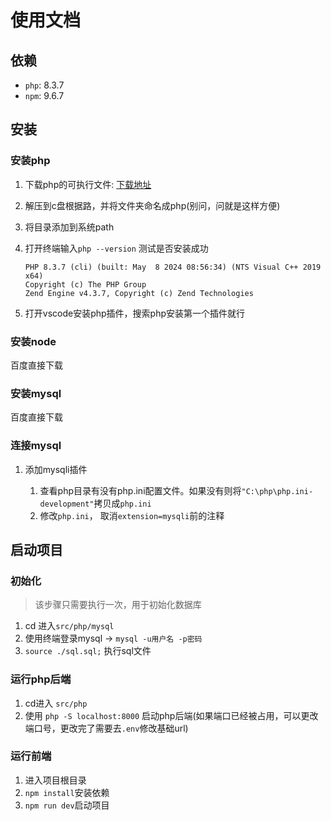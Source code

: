# 使用文档

## 依赖

- `php`: 8.3.7
- `npm`: 9.6.7

## 安装

### 安装php

1. 下载php的可执行文件: [下载地址](https://windows.php.net/downloads/releases/php-8.3.7-nts-Win32-vs16-x64.zip)

2. 解压到c盘根据路，并将文件夹命名成php(别问，问就是这样方便)

3. 将目录添加到系统path

4. 打开终端输入`php --version` 测试是否安装成功

   ```shell
   PHP 8.3.7 (cli) (built: May  8 2024 08:56:34) (NTS Visual C++ 2019 x64)
   Copyright (c) The PHP Group
   Zend Engine v4.3.7, Copyright (c) Zend Technologies
   ```

5. 打开vscode安装php插件，搜索php安装第一个插件就行

### 安装node

百度直接下载

### 安装mysql

百度直接下载

### 连接mysql

1. 添加mysqli插件

   1. 查看php目录有没有php.ini配置文件。如果没有则将`"C:\php\php.ini-development"`拷贝成`php.ini`
   2. 修改`php.ini`， 取消`extension=mysqli`前的注释

## 启动项目

### 初始化

> 该步骤只需要执行一次，用于初始化数据库

1. cd 进入`src/php/mysql`
2. 使用终端登录mysql -> `mysql -u用户名 -p密码`
3. `source ./sql.sql;` 执行sql文件

### 运行php后端

1. cd进入 `src/php`
2. 使用 `php -S localhost:8000` 启动php后端(如果端口已经被占用，可以更改端口号，更改完了需要去`.env`修改基础url)

### 运行前端

1. 进入项目根目录
2. `npm install`安装依赖
3. `npm run dev`启动项目

